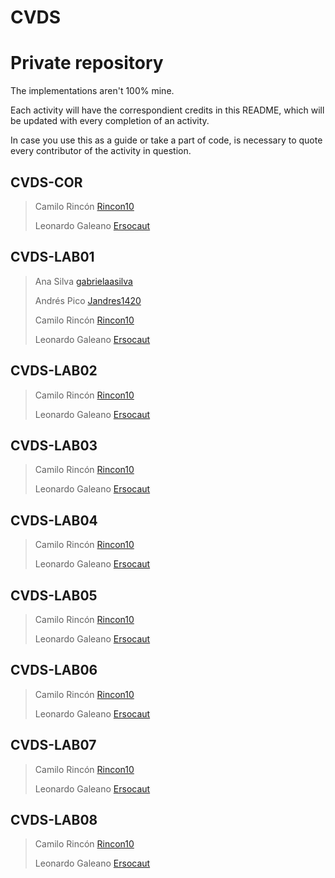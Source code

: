 # CVDS

# __Private repository__

The implementations aren't 100% mine.

Each activity will have the correspondient credits in this README, which will be updated with every completion of an activity.

In case you use this as a guide or take a part of code, is necessary to quote every contributor of the activity in question.

## CVDS-COR

> Camilo Rincón [Rincon10](https://github.com/Rincon10)
>
> Leonardo Galeano [Ersocaut](https://github.com/Ersocaut)

## CVDS-LAB01

> Ana Silva [gabrielaasilva](https://github.com/gabrielaasilva)
>
> Andrés Pico [Jandres1420](https://github.com/Jandres1420)
>
> Camilo Rincón [Rincon10](https://github.com/Rincon10)
>
> Leonardo Galeano [Ersocaut](https://github.com/Ersocaut)

## CVDS-LAB02

> Camilo Rincón [Rincon10](https://github.com/Rincon10)
>
> Leonardo Galeano [Ersocaut](https://github.com/Ersocaut)

## CVDS-LAB03

> Camilo Rincón [Rincon10](https://github.com/Rincon10)
>
> Leonardo Galeano [Ersocaut](https://github.com/Ersocaut)

## CVDS-LAB04

> Camilo Rincón [Rincon10](https://github.com/Rincon10)
>
> Leonardo Galeano [Ersocaut](https://github.com/Ersocaut)

## CVDS-LAB05

> Camilo Rincón [Rincon10](https://github.com/Rincon10)
>
> Leonardo Galeano [Ersocaut](https://github.com/Ersocaut)

## CVDS-LAB06

> Camilo Rincón [Rincon10](https://github.com/Rincon10)
>
> Leonardo Galeano [Ersocaut](https://github.com/Ersocaut)

## CVDS-LAB07

> Camilo Rincón [Rincon10](https://github.com/Rincon10)
>
> Leonardo Galeano [Ersocaut](https://github.com/Ersocaut)

## CVDS-LAB08

> Camilo Rincón [Rincon10](https://github.com/Rincon10)
>
> Leonardo Galeano [Ersocaut](https://github.com/Ersocaut)